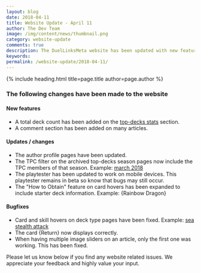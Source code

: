 ```yaml
---
layout: blog
date: 2018-04-11
title: Website Update - April 11
author: The Dev Team
image: /img/content/news/thumbnail.png
category: website-update
comments: true
description: The DuelLinksMeta website has been updated with new features and bugfixes. We place high value in being transparent about updates and changes to make sure that everyone has a good view of what we do to improve the website experience of our visitors.
keywords: 
permalink: /website-update/2018-04-11/
---
```


{% include heading.html title=page.title author=page.author %}

### The following changes have been made to the website

#### New features

- A total deck count has been added on the [top-decks stats](/top-decks/#stats) section.
- A comment section has been added on many articles.

#### Updates / changes

- The author profile pages have been updated.
- The TPC filter on the archived top-decks season pages now include the TPC members of that season. Example: [march 2018](/top-decks/march-2018/)
- The playtester has been updated to work on mobile devices. This playtester remains in beta so know that bugs may still occur.
- The "How to Obtain" feature on card hovers has been expanded to include starter deck information. Example: {Rainbow Dragon}

#### Bugfixes

- Card and skill hovers on deck type pages have been fixed. Example: [sea stealth attack](/tier-list/deck-types/sea-stealth-attack/)
- The card {Return} now displays correctly.
- When having multiple image sliders on an article, only the first one was working. This has been fixed.

Please let us know below if you find any website related issues. We appreciate your feedback and highly value your input.